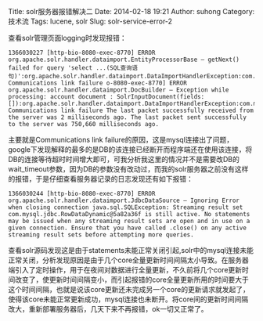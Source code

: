Title: solr服务器报错解决二
Date: 2014-02-18 19:21
Author: suhong
Category: 技术流
Tags: lucene, solr
Slug: solr-service-error-2

查看solr管理页面logging时发现报错：

    1366030227 [http-bio-8080-exec-8770] ERROR org.apache.solr.handler.dataimport.EntityProcessorBase – getNext() failed for query 'select ...(SQL查询语句)':org.apache.solr.handler.dataimport.DataImportHandlerException:com.mysql.jdbc.exceptions.jdbc4.CommunicationsException: Communications link failure o-8080-exec-8770] ERROR org.apache.solr.handler.dataimport.DocBuilder – Exception while processing: account document : SolrInputDocument(fields: []):org.apache.solr.handler.dataimport.DataImportHandlerException:com.mysql.jdbc.exceptions.jdbc4.CommunicationsException: Communications link failure The last packet successfully received from the server was 2 milliseconds ago. The last packet sent successfully to the server was 750,660 milliseconds ago.

主要就是Communications link
failure的原因，这是mysql连接出了问题，google下发现解释的最多的是DB的该连接已经断开而程序端还在使用该连接，将DB的连接等待超时时间增大即可，可我分析我这里的情况并不是需要改DB的wait\_timeout参数，因为DB的参数没有改动过，而我的solr服务器之前没有这样的报错，于是仔细查看服务器记录的日志发现还有如下报错：

    1366030244 [http-bio-8080-exec-8770] ERROR org.apache.solr.handler.dataimport.JdbcDataSource – Ignoring Error when closing connection java.sql.SQLException: Streaming result set com.mysql.jdbc.RowDataDynamic@5a82a36f is still active. No statements may be issued when any streaming result sets are open and in use on a given connection. Ensure that you have called .close() on any active streaming result sets before attempting more queries.

查看solr源码发现这是由于statements未能正常关闭引起,solr中的mysql连接未能正常关闭，分析发现原因是由于几个core全量更新时间间隔太小导致。在服务器端引入了定时操作，用于在夜间对数据进行全量更新，不久前将几个core更新时间改变了，使更新时间间隔变小，而引起报错的core全量更新所用的时间要大于这个时间间隔，也就是说该core更新还未完成另一个core的更新请求就发起了，使得该core未能正常更新成功，mysql连接也未断开。将core间的更新时间间隔改大，重新部署服务器后，几天下来不再报错，ok一切又正常了。
